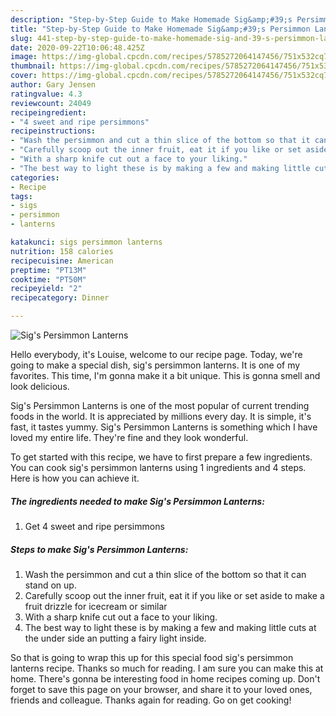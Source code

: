 ```yaml
---
description: "Step-by-Step Guide to Make Homemade Sig&amp;#39;s Persimmon Lanterns"
title: "Step-by-Step Guide to Make Homemade Sig&amp;#39;s Persimmon Lanterns"
slug: 441-step-by-step-guide-to-make-homemade-sig-and-39-s-persimmon-lanterns
date: 2020-09-22T10:06:48.425Z
image: https://img-global.cpcdn.com/recipes/5785272064147456/751x532cq70/sigs-persimmon-lanterns-recipe-main-photo.jpg
thumbnail: https://img-global.cpcdn.com/recipes/5785272064147456/751x532cq70/sigs-persimmon-lanterns-recipe-main-photo.jpg
cover: https://img-global.cpcdn.com/recipes/5785272064147456/751x532cq70/sigs-persimmon-lanterns-recipe-main-photo.jpg
author: Gary Jensen
ratingvalue: 4.3
reviewcount: 24049
recipeingredient:
- "4 sweet and ripe persimmons"
recipeinstructions:
- "Wash the persimmon and cut a thin slice of the bottom so that it can stand on up."
- "Carefully scoop out the inner fruit, eat it if you like or set aside to make a fruit drizzle for icecream or similar"
- "With a sharp knife cut out a face to your liking."
- "The best way to light these is by making a few and making little cuts at the under side an putting a fairy light inside."
categories:
- Recipe
tags:
- sigs
- persimmon
- lanterns

katakunci: sigs persimmon lanterns 
nutrition: 158 calories
recipecuisine: American
preptime: "PT13M"
cooktime: "PT50M"
recipeyield: "2"
recipecategory: Dinner

---
```



![Sig&#39;s Persimmon Lanterns](https://img-global.cpcdn.com/recipes/5785272064147456/751x532cq70/sigs-persimmon-lanterns-recipe-main-photo.jpg)

Hello everybody, it's Louise, welcome to our recipe page. Today, we're going to make a special dish, sig&#39;s persimmon lanterns. It is one of my favorites. This time, I'm gonna make it a bit unique. This is gonna smell and look delicious.

Sig&#39;s Persimmon Lanterns is one of the most popular of current trending foods in the world. It is appreciated by millions every day. It is simple, it's fast, it tastes yummy. Sig&#39;s Persimmon Lanterns is something which I have loved my entire life. They're fine and they look wonderful.




To get started with this recipe, we have to first prepare a few ingredients. You can cook sig&#39;s persimmon lanterns using 1 ingredients and 4 steps. Here is how you can achieve it.

<!--inarticleads1-->

##### The ingredients needed to make Sig&#39;s Persimmon Lanterns:

1. Get 4 sweet and ripe persimmons




<!--inarticleads2-->

##### Steps to make Sig&#39;s Persimmon Lanterns:

1. Wash the persimmon and cut a thin slice of the bottom so that it can stand on up.
1. Carefully scoop out the inner fruit, eat it if you like or set aside to make a fruit drizzle for icecream or similar
1. With a sharp knife cut out a face to your liking.
1. The best way to light these is by making a few and making little cuts at the under side an putting a fairy light inside.




So that is going to wrap this up for this special food sig&#39;s persimmon lanterns recipe. Thanks so much for reading. I am sure you can make this at home. There's gonna be interesting food in home recipes coming up. Don't forget to save this page on your browser, and share it to your loved ones, friends and colleague. Thanks again for reading. Go on get cooking!
